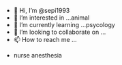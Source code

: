 - 👋 Hi, I’m @sepi1993
- 👀 I’m interested in ...animal
- 🌱 I’m currently learning ...psycology
- 💞️ I’m looking to collaborate on ...
- 📫 How to reach me ...

<!---
sepi1993/sepi1993 is a ✨ special ✨ repository because its `README.md` (this file) appears on your GitHub profile.
You can click the Preview link to take a look at your changes.
--->
- nurse anesthesia
